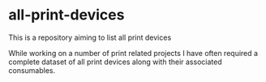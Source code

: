 # all-print-devices
This is a repository aiming to list all print devices

While working on a number of print related projects I have often required a complete dataset of all print devices along with their associated consumables.
